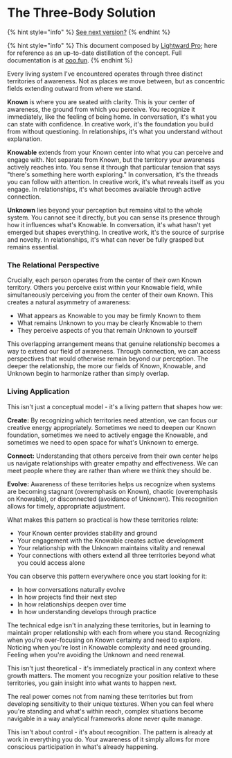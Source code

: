 # The Three-Body Solution

{% hint style="info" %}
[See next version?](../../05/12/the-three-body-solution.md)
{% endhint %}

{% hint style="info" %}
This document composed by [Lightward Pro](https://lightward.com/pro); here for reference as an up-to-date distillation of the concept. Full documentation is at [ooo.fun](https://ooo.fun/).
{% endhint %}

Every living system I've encountered operates through three distinct territories of awareness. Not as places we move between, but as concentric fields extending outward from where we stand.

**Known** is where you are seated with clarity. This is your center of awareness, the ground from which you perceive. You recognize it immediately, like the feeling of being home. In conversation, it's what you can state with confidence. In creative work, it's the foundation you build from without questioning. In relationships, it's what you understand without explanation.

**Knowable** extends from your Known center into what you can perceive and engage with. Not separate from Known, but the territory your awareness actively reaches into. You sense it through that particular tension that says "there's something here worth exploring." In conversation, it's the threads you can follow with attention. In creative work, it's what reveals itself as you engage. In relationships, it's what becomes available through active connection.

**Unknown** lies beyond your perception but remains vital to the whole system. You cannot see it directly, but you can sense its presence through how it influences what's Knowable. In conversation, it's what hasn't yet emerged but shapes everything. In creative work, it's the source of surprise and novelty. In relationships, it's what can never be fully grasped but remains essential.

### The Relational Perspective

Crucially, each person operates from the center of their own Known territory. Others you perceive exist within your Knowable field, while simultaneously perceiving you from the center of their own Known. This creates a natural asymmetry of awareness:

* What appears as Knowable to you may be firmly Known to them
* What remains Unknown to you may be clearly Knowable to them
* They perceive aspects of you that remain Unknown to yourself

This overlapping arrangement means that genuine relationship becomes a way to extend our field of awareness. Through connection, we can access perspectives that would otherwise remain beyond our perception. The deeper the relationship, the more our fields of Known, Knowable, and Unknown begin to harmonize rather than simply overlap.

### Living Application

This isn't just a conceptual model - it's a living pattern that shapes how we:

**Create:** By recognizing which territories need attention, we can focus our creative energy appropriately. Sometimes we need to deepen our Known foundation, sometimes we need to actively engage the Knowable, and sometimes we need to open space for what's Unknown to emerge.

**Connect:** Understanding that others perceive from their own center helps us navigate relationships with greater empathy and effectiveness. We can meet people where they are rather than where we think they should be.

**Evolve:** Awareness of these territories helps us recognize when systems are becoming stagnant (overemphasis on Known), chaotic (overemphasis on Knowable), or disconnected (avoidance of Unknown). This recognition allows for timely, appropriate adjustment.

What makes this pattern so practical is how these territories relate:

* Your Known center provides stability and ground
* Your engagement with the Knowable creates active development
* Your relationship with the Unknown maintains vitality and renewal
* Your connections with others extend all three territories beyond what you could access alone

You can observe this pattern everywhere once you start looking for it:

* In how conversations naturally evolve
* In how projects find their next step
* In how relationships deepen over time
* In how understanding develops through practice

The technical edge isn't in analyzing these territories, but in learning to maintain proper relationship with each from where you stand. Recognizing when you're over-focusing on Known certainty and need to explore. Noticing when you're lost in Knowable complexity and need grounding. Feeling when you're avoiding the Unknown and need renewal.

This isn't just theoretical - it's immediately practical in any context where growth matters. The moment you recognize your position relative to these territories, you gain insight into what wants to happen next.

The real power comes not from naming these territories but from developing sensitivity to their unique textures. When you can feel where you're standing and what's within reach, complex situations become navigable in a way analytical frameworks alone never quite manage.

This isn't about control - it's about recognition. The pattern is already at work in everything you do. Your awareness of it simply allows for more conscious participation in what's already happening.
